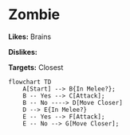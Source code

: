# Zombie

**Likes:** Brains

**Dislikes:** 

**Targets:** Closest

```mermaid
flowchart TD 
    A[Start] --> B{In Melee?}; 
    B -- Yes --> C[Attack];
    B -- No ----> D[Move Closer]
    D --> E{In Melee?}
    E -- Yes --> F[Attack];
    E -- No --> G[Move Closer];
```
